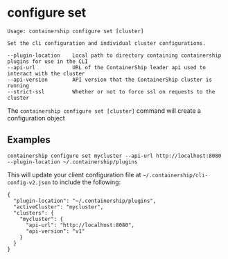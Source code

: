 # configure set

```
Usage: containership configure set [cluster]

Set the cli configuration and individual cluster configurations.

--plugin-location    Local path to directory containing containership plugins for use in the CLI
--api-url            URL of the ContainerShip leader api used to interact with the cluster
--api-version        API version that the ContainerShip cluster is running
--strict-ssl         Whether or not to force ssl on requests to the cluster
```

The `containership configure set [cluster]` command will create a configuration object 

## Examples

```
containership configure set mycluster --api-url http://localhost:8080 --plugin-location ~/.containership/plugins
```

This will update your client configuration file at `~/.containership/cli-config-v2.json` to include the following:

```
{
  "plugin-location": "~/.containership/plugins",
  "activeCluster": "mycluster",
  "clusters": {
    "mycluster": {
      "api-url": "http://localhost:8080",
      "api-version": "v1"
    }
  } 
}
```

## 



